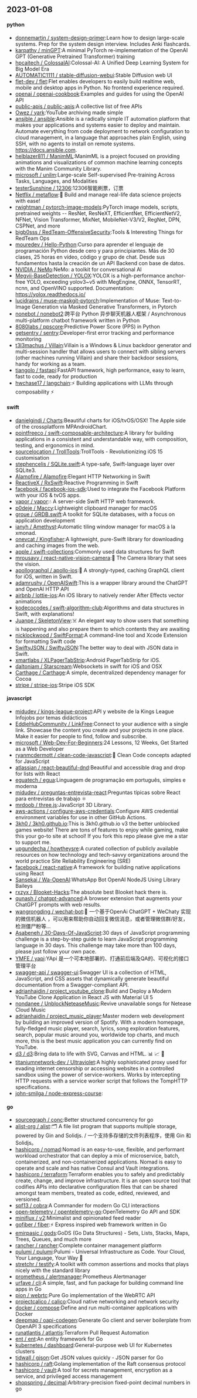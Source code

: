 ## 2023-01-08

#### python
* [donnemartin / system-design-primer](https://github.com/donnemartin/system-design-primer):Learn how to design large-scale systems. Prep for the system design interview. Includes Anki flashcards.
* [karpathy / minGPT](https://github.com/karpathy/minGPT):A minimal PyTorch re-implementation of the OpenAI GPT (Generative Pretrained Transformer) training
* [hpcaitech / ColossalAI](https://github.com/hpcaitech/ColossalAI):Colossal-AI: A Unified Deep Learning System for Big Model Era
* [AUTOMATIC1111 / stable-diffusion-webui](https://github.com/AUTOMATIC1111/stable-diffusion-webui):Stable Diffusion web UI
* [flet-dev / flet](https://github.com/flet-dev/flet):Flet enables developers to easily build realtime web, mobile and desktop apps in Python. No frontend experience required.
* [openai / openai-cookbook](https://github.com/openai/openai-cookbook):Examples and guides for using the OpenAI API
* [public-apis / public-apis](https://github.com/public-apis/public-apis):A collective list of free APIs
* [Owez / yark](https://github.com/Owez/yark):YouTube archiving made simple
* [ansible / ansible](https://github.com/ansible/ansible):Ansible is a radically simple IT automation platform that makes your applications and systems easier to deploy and maintain. Automate everything from code deployment to network configuration to cloud management, in a language that approaches plain English, using SSH, with no agents to install on remote systems. https://docs.ansible.com.
* [helblazer811 / ManimML](https://github.com/helblazer811/ManimML):ManimML is a project focused on providing animations and visualizations of common machine learning concepts with the Manim Community Library.
* [microsoft / unilm](https://github.com/microsoft/unilm):Large-scale Self-supervised Pre-training Across Tasks, Languages, and Modalities
* [testerSunshine / 12306](https://github.com/testerSunshine/12306):12306智能刷票，订票
* [Netflix / metaflow](https://github.com/Netflix/metaflow):🚀
Build and manage real-life data science projects with ease!
* [rwightman / pytorch-image-models](https://github.com/rwightman/pytorch-image-models):PyTorch image models, scripts, pretrained weights -- ResNet, ResNeXT, EfficientNet, EfficientNetV2, NFNet, Vision Transformer, MixNet, MobileNet-V3/V2, RegNet, DPN, CSPNet, and more
* [bigb0sss / RedTeam-OffensiveSecurity](https://github.com/bigb0sss/RedTeam-OffensiveSecurity):Tools & Interesting Things for RedTeam Ops
* [mouredev / Hello-Python](https://github.com/mouredev/Hello-Python):Curso para aprender el lenguaje de programación Python desde cero y para principiantes. Más de 30 clases, 25 horas en vídeo, código y grupo de chat. Desde sus fundamentos hasta la creación de un API Backend con base de datos.
* [NVIDIA / NeMo](https://github.com/NVIDIA/NeMo):NeMo: a toolkit for conversational AI
* [Megvii-BaseDetection / YOLOX](https://github.com/Megvii-BaseDetection/YOLOX):YOLOX is a high-performance anchor-free YOLO, exceeding yolov3~v5 with MegEngine, ONNX, TensorRT, ncnn, and OpenVINO supported. Documentation: https://yolox.readthedocs.io/
* [lucidrains / muse-maskgit-pytorch](https://github.com/lucidrains/muse-maskgit-pytorch):Implementation of Muse: Text-to-Image Generation via Masked Generative Transformers, in Pytorch
* [nonebot / nonebot2](https://github.com/nonebot/nonebot2):跨平台 Python 异步聊天机器人框架 / Asynchronous multi-platform chatbot framework written in Python
* [8080labs / ppscore](https://github.com/8080labs/ppscore):Predictive Power Score (PPS) in Python
* [getsentry / sentry](https://github.com/getsentry/sentry):Developer-first error tracking and performance monitoring
* [t3l3machus / Villain](https://github.com/t3l3machus/Villain):Villain is a Windows & Linux backdoor generator and multi-session handler that allows users to connect with sibling servers (other machines running Villain) and share their backdoor sessions, handy for working as a team.
* [tiangolo / fastapi](https://github.com/tiangolo/fastapi):FastAPI framework, high performance, easy to learn, fast to code, ready for production
* [hwchase17 / langchain](https://github.com/hwchase17/langchain):⚡
Building applications with LLMs through composability
⚡

#### swift
* [danielgindi / Charts](https://github.com/danielgindi/Charts):Beautiful charts for iOS/tvOS/OSX! The Apple side of the crossplatform MPAndroidChart.
* [pointfreeco / swift-composable-architecture](https://github.com/pointfreeco/swift-composable-architecture):A library for building applications in a consistent and understandable way, with composition, testing, and ergonomics in mind.
* [sourcelocation / TrollTools](https://github.com/sourcelocation/TrollTools):TrollTools - Revolutionizing iOS 15 customisation
* [stephencelis / SQLite.swift](https://github.com/stephencelis/SQLite.swift):A type-safe, Swift-language layer over SQLite3.
* [Alamofire / Alamofire](https://github.com/Alamofire/Alamofire):Elegant HTTP Networking in Swift
* [ReactiveX / RxSwift](https://github.com/ReactiveX/RxSwift):Reactive Programming in Swift
* [facebook / facebook-ios-sdk](https://github.com/facebook/facebook-ios-sdk):Used to integrate the Facebook Platform with your iOS & tvOS apps.
* [vapor / vapor](https://github.com/vapor/vapor):💧
A server-side Swift HTTP web framework.
* [p0deje / Maccy](https://github.com/p0deje/Maccy):Lightweight clipboard manager for macOS
* [groue / GRDB.swift](https://github.com/groue/GRDB.swift):A toolkit for SQLite databases, with a focus on application development
* [ianyh / Amethyst](https://github.com/ianyh/Amethyst):Automatic tiling window manager for macOS à la xmonad.
* [onevcat / Kingfisher](https://github.com/onevcat/Kingfisher):A lightweight, pure-Swift library for downloading and caching images from the web.
* [apple / swift-collections](https://github.com/apple/swift-collections):Commonly used data structures for Swift
* [mrousavy / react-native-vision-camera](https://github.com/mrousavy/react-native-vision-camera):📸
The Camera library that sees the vision.
* [apollographql / apollo-ios](https://github.com/apollographql/apollo-ios):📱
A strongly-typed, caching GraphQL client for iOS, written in Swift.
* [adamrushy / OpenAISwift](https://github.com/adamrushy/OpenAISwift):This is a wrapper library around the ChatGPT and OpenAI HTTP API
* [airbnb / lottie-ios](https://github.com/airbnb/lottie-ios):An iOS library to natively render After Effects vector animations
* [kodecocodes / swift-algorithm-club](https://github.com/kodecocodes/swift-algorithm-club):Algorithms and data structures in Swift, with explanations!
* [Juanpe / SkeletonView](https://github.com/Juanpe/SkeletonView):☠️
An elegant way to show users that something is happening and also prepare them to which contents they are awaiting
* [nicklockwood / SwiftFormat](https://github.com/nicklockwood/SwiftFormat):A command-line tool and Xcode Extension for formatting Swift code
* [SwiftyJSON / SwiftyJSON](https://github.com/SwiftyJSON/SwiftyJSON):The better way to deal with JSON data in Swift.
* [xmartlabs / XLPagerTabStrip](https://github.com/xmartlabs/XLPagerTabStrip):Android PagerTabStrip for iOS.
* [daltoniam / Starscream](https://github.com/daltoniam/Starscream):Websockets in swift for iOS and OSX
* [Carthage / Carthage](https://github.com/Carthage/Carthage):A simple, decentralized dependency manager for Cocoa
* [stripe / stripe-ios](https://github.com/stripe/stripe-ios):Stripe iOS SDK

#### javascript
* [midudev / kings-league-project](https://github.com/midudev/kings-league-project):API y website de la Kings League Infojobs por temas didácticos
* [EddieHubCommunity / LinkFree](https://github.com/EddieHubCommunity/LinkFree):Connect to your audience with a single link. Showcase the content you create and your projects in one place. Make it easier for people to find, follow and subscribe.
* [microsoft / Web-Dev-For-Beginners](https://github.com/microsoft/Web-Dev-For-Beginners):24 Lessons, 12 Weeks, Get Started as a Web Developer
* [ryanmcdermott / clean-code-javascript](https://github.com/ryanmcdermott/clean-code-javascript):🛁
Clean Code concepts adapted for JavaScript
* [atlassian / react-beautiful-dnd](https://github.com/atlassian/react-beautiful-dnd):Beautiful and accessible drag and drop for lists with React
* [eguatech / egua](https://github.com/eguatech/egua):Linguagem de programação em português, simples e moderna
* [midudev / preguntas-entrevista-react](https://github.com/midudev/preguntas-entrevista-react):Preguntas típicas sobre React para entrevistas de trabajo
⚛️
* [mrdoob / three.js](https://github.com/mrdoob/three.js):JavaScript 3D Library.
* [aws-actions / configure-aws-credentials](https://github.com/aws-actions/configure-aws-credentials):Configure AWS credential environment variables for use in other GitHub Actions.
* [3kh0 / 3kh0.github.io](https://github.com/3kh0/3kh0.github.io):This is 3kh0.github.io v3 the better unblocked games website! There are tons of features to enjoy while gaming, make this your go-to site at school! If you fork this repo please give me a star to support me.
* [upgundecha / howtheysre](https://github.com/upgundecha/howtheysre):A curated collection of publicly available resources on how technology and tech-savvy organizations around the world practice Site Reliability Engineering (SRE)
* [facebook / react-native](https://github.com/facebook/react-native):A framework for building native applications using React
* [Sansekai / Wa-OpenAI](https://github.com/Sansekai/Wa-OpenAI):WhatsApp Bot OpenAI NodeJS Using Library Baileys
* [rxzyx / Blooket-Hacks](https://github.com/rxzyx/Blooket-Hacks):The absolute best Blooket hack there is.
* [qunash / chatgpt-advanced](https://github.com/qunash/chatgpt-advanced):A browser extension that augments your ChatGPT prompts with web results.
* [wangrongding / wechat-bot](https://github.com/wangrongding/wechat-bot):🤖
一个基于OpenAi ChatGPT + WeChaty 实现的微信机器人 ，可以用来帮助你自动回复微信消息，或者管理微信群/好友，检测僵尸粉等...
* [Asabeneh / 30-Days-Of-JavaScript](https://github.com/Asabeneh/30-Days-Of-JavaScript):30 days of JavaScript programming challenge is a step-by-step guide to learn JavaScript programming language in 30 days. This challenge may take more than 100 days, please just follow your own pace.
* [YMFE / yapi](https://github.com/YMFE/yapi):YApi 是一个可本地部署的、打通前后端及QA的、可视化的接口管理平台
* [swagger-api / swagger-ui](https://github.com/swagger-api/swagger-ui):Swagger UI is a collection of HTML, JavaScript, and CSS assets that dynamically generate beautiful documentation from a Swagger-compliant API.
* [adrianhajdin / project_youtube_clone](https://github.com/adrianhajdin/project_youtube_clone):Build and Deploy a Modern YouTube Clone Application in React JS with Material UI 5
* [nondanee / UnblockNeteaseMusic](https://github.com/nondanee/UnblockNeteaseMusic):Revive unavailable songs for Netease Cloud Music
* [adrianhajdin / project_music_player](https://github.com/adrianhajdin/project_music_player):Master modern web development by building an improved version of Spotify. With a modern homepage, fully-fledged music player, search, lyrics, song exploration features, search, popular music around you, worldwide top charts, and much more, this is the best music application you can currently find on YouTube.
* [d3 / d3](https://github.com/d3/d3):Bring data to life with SVG, Canvas and HTML.
📊
📈
🎉
* [titaniumnetwork-dev / Ultraviolet](https://github.com/titaniumnetwork-dev/Ultraviolet):A highly sophisticated proxy used for evading internet censorship or accessing websites in a controlled sandbox using the power of service-workers. Works by intercepting HTTP requests with a service worker script that follows the TompHTTP specifications.
* [john-smilga / node-express-course](https://github.com/john-smilga/node-express-course):

#### go
* [sourcegraph / conc](https://github.com/sourcegraph/conc):Better structured concurrency for go
* [alist-org / alist](https://github.com/alist-org/alist):🗂️
A file list program that supports multiple storage, powered by Gin and Solidjs. / 一个支持多存储的文件列表程序，使用 Gin 和 Solidjs。
* [hashicorp / nomad](https://github.com/hashicorp/nomad):Nomad is an easy-to-use, flexible, and performant workload orchestrator that can deploy a mix of microservice, batch, containerized, and non-containerized applications. Nomad is easy to operate and scale and has native Consul and Vault integrations.
* [hashicorp / terraform](https://github.com/hashicorp/terraform):Terraform enables you to safely and predictably create, change, and improve infrastructure. It is an open source tool that codifies APIs into declarative configuration files that can be shared amongst team members, treated as code, edited, reviewed, and versioned.
* [spf13 / cobra](https://github.com/spf13/cobra):A Commander for modern Go CLI interactions
* [open-telemetry / opentelemetry-go](https://github.com/open-telemetry/opentelemetry-go):OpenTelemetry Go API and SDK
* [miniflux / v2](https://github.com/miniflux/v2):Minimalist and opinionated feed reader
* [gofiber / fiber](https://github.com/gofiber/fiber):⚡️
Express inspired web framework written in Go
* [emirpasic / gods](https://github.com/emirpasic/gods):GoDS (Go Data Structures) - Sets, Lists, Stacks, Maps, Trees, Queues, and much more
* [rancher / rancher](https://github.com/rancher/rancher):Complete container management platform
* [pulumi / pulumi](https://github.com/pulumi/pulumi):Pulumi - Universal Infrastructure as Code. Your Cloud, Your Language, Your Way
🚀
* [stretchr / testify](https://github.com/stretchr/testify):A toolkit with common assertions and mocks that plays nicely with the standard library
* [prometheus / alertmanager](https://github.com/prometheus/alertmanager):Prometheus Alertmanager
* [urfave / cli](https://github.com/urfave/cli):A simple, fast, and fun package for building command line apps in Go
* [pion / webrtc](https://github.com/pion/webrtc):Pure Go implementation of the WebRTC API
* [projectcalico / calico](https://github.com/projectcalico/calico):Cloud native networking and network security
* [docker / compose](https://github.com/docker/compose):Define and run multi-container applications with Docker
* [deepmap / oapi-codegen](https://github.com/deepmap/oapi-codegen):Generate Go client and server boilerplate from OpenAPI 3 specifications
* [runatlantis / atlantis](https://github.com/runatlantis/atlantis):Terraform Pull Request Automation
* [ent / ent](https://github.com/ent/ent):An entity framework for Go
* [kubernetes / dashboard](https://github.com/kubernetes/dashboard):General-purpose web UI for Kubernetes clusters
* [tidwall / gjson](https://github.com/tidwall/gjson):Get JSON values quickly - JSON parser for Go
* [hashicorp / raft](https://github.com/hashicorp/raft):Golang implementation of the Raft consensus protocol
* [hashicorp / vault](https://github.com/hashicorp/vault):A tool for secrets management, encryption as a service, and privileged access management
* [shopspring / decimal](https://github.com/shopspring/decimal):Arbitrary-precision fixed-point decimal numbers in go
